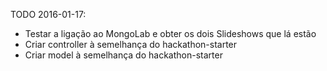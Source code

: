 TODO 2016-01-17:
- Testar a ligação ao MongoLab e obter os dois Slideshows que lá estão
- Criar controller à semelhança do hackathon-starter
- Criar model à semelhança do hackathon-starter
